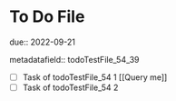 # To Do File

due:: 2022-09-21

metadatafield:: todoTestFile_54\_39

- [ ] Task of todoTestFile_54 1 [[Query me]]
- [ ] Task of todoTestFile_54 2
